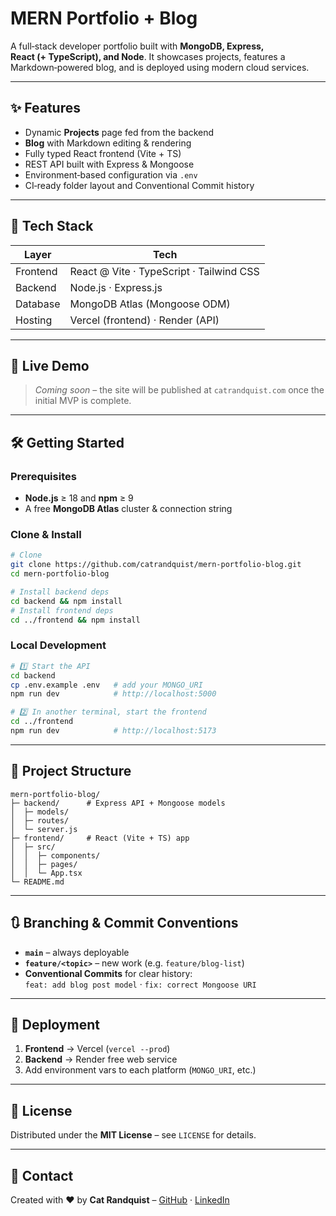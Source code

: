 # MERN Portfolio + Blog

A full‑stack developer portfolio built with **MongoDB, Express, React (+ TypeScript), and Node**.  It showcases projects, features a Markdown‑powered blog, and is deployed using modern cloud services.

---

## ✨ Features

* Dynamic **Projects** page fed from the backend
* **Blog** with Markdown editing & rendering
* Fully typed React frontend (Vite + TS)
* REST API built with Express & Mongoose
* Environment‑based configuration via `.env`
* CI‑ready folder layout and Conventional Commit history

---

## 🧰 Tech Stack

| Layer    | Tech                                     |
| -------- | ---------------------------------------- |
| Frontend | React @ Vite · TypeScript · Tailwind CSS |
| Backend  | Node.js · Express.js                     |
| Database | MongoDB Atlas (Mongoose ODM)             |
| Hosting  | Vercel (frontend) · Render (API)         |

---

## 🚀 Live Demo

> *Coming soon* – the site will be published at `catrandquist.com` once the initial MVP is complete.

---

## 🛠️ Getting Started

### Prerequisites

* **Node.js** ≥ 18 and **npm** ≥ 9
* A free **MongoDB Atlas** cluster & connection string

### Clone & Install

```bash
# Clone
git clone https://github.com/catrandquist/mern-portfolio-blog.git
cd mern-portfolio-blog

# Install backend deps
cd backend && npm install
# Install frontend deps
cd ../frontend && npm install
```

### Local Development

```bash
# 1️⃣ Start the API
cd backend
cp .env.example .env   # add your MONGO_URI
npm run dev            # http://localhost:5000

# 2️⃣ In another terminal, start the frontend
cd ../frontend
npm run dev            # http://localhost:5173
```

---

## 📁 Project Structure

```
mern-portfolio-blog/
├─ backend/      # Express API + Mongoose models
│  ├─ models/
│  ├─ routes/
│  └─ server.js
├─ frontend/     # React (Vite + TS) app
│  ├─ src/
│  │  ├─ components/
│  │  ├─ pages/
│  │  └─ App.tsx
└─ README.md
```

---

## 🔃 Branching & Commit Conventions

* **`main`** – always deployable
* **`feature/<topic>`** – new work (e.g. `feature/blog-list`)
* **Conventional Commits** for clear history:<br>`feat: add blog post model` · `fix: correct Mongoose URI`

---

## 🚢 Deployment

1. **Frontend** → Vercel (`vercel --prod`)
2. **Backend** → Render free web service
3. Add environment vars to each platform (`MONGO_URI`, etc.)

---

## 📜 License

Distributed under the **MIT License** – see `LICENSE` for details.

---

## 🤝 Contact

Created with ♥ by **Cat Randquist** – [GitHub](https://github.com/crandquist) · [LinkedIn](https://linkedin.com/in/cat-randquist)
